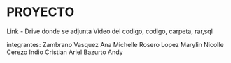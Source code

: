 # PROYECTO

Link - Drive donde se adjunta Video del codigo, codigo, carpeta, rar,sql

integrantes:
Zambrano Vasquez Ana Michelle
Rosero Lopez Marylin Nicolle
Cerezo Indio Cristian Ariel
Bazurto Andy
